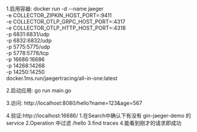 1.启用容器:
docker run -d --name jaeger \
  -e COLLECTOR_ZIPKIN_HOST_PORT=:9411 \
  -e COLLECTOR_OTLP_GRPC_HOST_PORT=:4317 \
  -e COLLECTOR_OTLP_HTTP_HOST_PORT=:4318 \
  -p 6831:6831/udp \
  -p 6832:6832/udp \
  -p 5775:5775/udp \
  -p 5778:5778/tcp \
  -p 16686:16686 \
  -p 14268:14268 \
  -p 14250:14250 \
  docker.1ms.run/jaegertracing/all-in-one:latest

2.启动应用: go run main.go

3.访问: http://localhost:8080/hello?name=123&age=567

4.验证:http://localhost:16686/ 
    1.在Search中确认下有没有 gin-jaeger-demo 的service
    2.Operation 中过滤 /hello
    3.find traces
    4.能看到刚才的请求即成功
